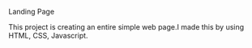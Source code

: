Landing Page

This project is creating an entire simple web page.I made this by using HTML, CSS, Javascript.  
